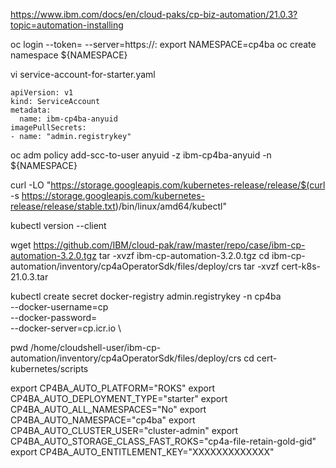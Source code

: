 https://www.ibm.com/docs/en/cloud-paks/cp-biz-automation/21.0.3?topic=automation-installing


oc login --token=<token> --server=https://<cluster-ip>:<port>
export NAMESPACE=cp4ba
oc create namespace ${NAMESPACE} 
  
vi service-account-for-starter.yaml
  
```
apiVersion: v1
kind: ServiceAccount
metadata:
  name: ibm-cp4ba-anyuid
imagePullSecrets:
- name: "admin.registrykey"
  ```
  
oc adm policy add-scc-to-user anyuid -z ibm-cp4ba-anyuid -n ${NAMESPACE}
  
  
  curl -LO "https://storage.googleapis.com/kubernetes-release/release/$(curl -s https://storage.googleapis.com/kubernetes-release/release/stable.txt)/bin/linux/amd64/kubectl" 
  
  kubectl version --client
  
  wget https://github.com/IBM/cloud-pak/raw/master/repo/case/ibm-cp-automation-3.2.0.tgz
  tar -xvzf ibm-cp-automation-3.2.0.tgz
cd ibm-cp-automation/inventory/cp4aOperatorSdk/files/deploy/crs
tar -xvzf cert-k8s-21.0.3.tar
 
 kubectl create secret docker-registry admin.registrykey -n cp4ba \
   --docker-username=cp \
   --docker-password=<key> \
   --docker-server=cp.icr.io \
  
 pwd 
 /home/cloudshell-user/ibm-cp-automation/inventory/cp4aOperatorSdk/files/deploy/crs
 cd cert-kubernetes/scripts
  
  
  
  
export CP4BA_AUTO_PLATFORM="ROKS"
export CP4BA_AUTO_DEPLOYMENT_TYPE="starter"
export CP4BA_AUTO_ALL_NAMESPACES="No"
export CP4BA_AUTO_NAMESPACE="cp4ba"
export CP4BA_AUTO_CLUSTER_USER="cluster-admin"
export CP4BA_AUTO_STORAGE_CLASS_FAST_ROKS="cp4a-file-retain-gold-gid"
export CP4BA_AUTO_ENTITLEMENT_KEY="XXXXXXXXXXXXX"
  
